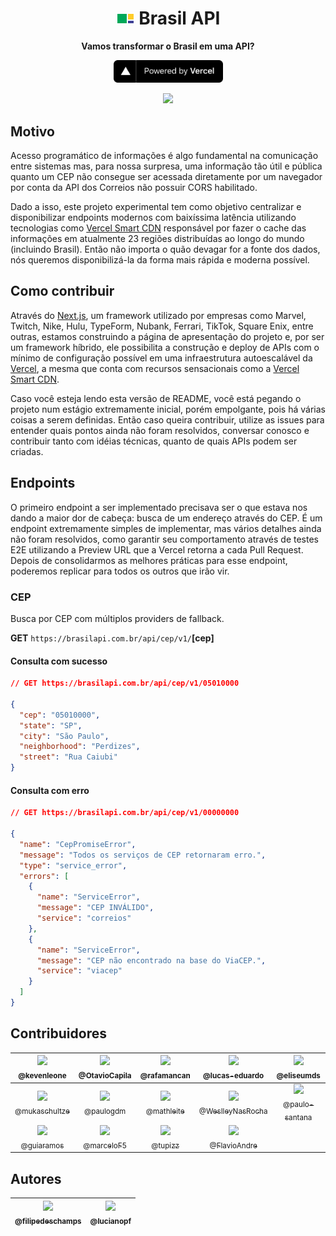 <h1 align="center"><img src="./public/brasilapi-logo-small.png"> Brasil API</h1>

<div align="center">
  <p>
    <strong>Vamos transformar o Brasil em uma API?</strong>
  </p>
  <p>
    <a href="https://vercel.com/?utm_source=brasilapi" target="_blank" rel="noopener">
      <img src="./public/powered-by-vercel.svg" width="175" alt="Powered by Vercel" />
    </a>
  </p>
</div>

<div align="center">
  <img src="https://github.com/filipedeschamps/BrasilAPI/workflows/Testes%20E2E/badge.svg">
</div>

## Motivo
Acesso programático de informações é algo fundamental na comunicação entre sistemas mas, para nossa surpresa, uma informação tão útil e pública quanto um CEP não consegue ser acessada diretamente por um navegador por conta da API dos Correios não possuir CORS habilitado.

Dado a isso, este projeto experimental tem como objetivo centralizar e disponibilizar endpoints modernos com baixíssima latência utilizando tecnologias como [Vercel Smart CDN](https://vercel.com/smart-cdn/?utm_source=brasilapi) responsável por fazer o cache das informações em atualmente 23 regiões distribuídas ao longo do mundo (incluindo Brasil). Então não importa o quão devagar for a fonte dos dados, nós queremos disponibilizá-la da forma mais rápida e moderna possível.

## Como contribuir
Através do [Next.js](https://nextjs.org/?utm_source=brasilapi), um framework utilizado por empresas como Marvel, Twitch, Nike, Hulu, TypeForm, Nubank, Ferrari, TikTok, Square Enix, entre outras, estamos construindo a página de apresentação do projeto e, por ser um framework híbrido, ele possibilita a construção e deploy de APIs com o mínimo de configuração possível em uma infraestrutura autoescalável da [Vercel](https://vercel.com/?utm_source=brasilapi), a mesma que conta com recursos sensacionais como a [Vercel Smart CDN](https://vercel.co/smart-cdn/?utm_source=brasilapi).

Caso você esteja lendo esta versão de README, você está pegando o projeto num estágio extremamente inicial, porém empolgante, pois há várias coisas a serem definidas. Então caso queira contribuir, utilize as issues para entender quais pontos ainda não foram resolvidos, conversar conosco e contribuir tanto com idéias técnicas, quanto de quais APIs podem ser criadas.

## Endpoints
O primeiro endpoint a ser implementado precisava ser o que estava nos dando a maior dor de cabeça: busca de um endereço através do CEP. É um endpoint extremamente simples de implementar, mas vários detalhes ainda não foram resolvidos, como garantir seu comportamento através de testes E2E utilizando a Preview URL que a Vercel retorna a cada Pull Request. Depois de consolidarmos as melhores práticas para esse endpoint, poderemos replicar para todos os outros que irão vir.

### CEP
Busca por CEP com múltiplos providers de fallback.

**GET** `https://brasilapi.com.br/api/cep/v1/`**[cep]**

#### Consulta com sucesso

```json
// GET https://brasilapi.com.br/api/cep/v1/05010000

{
  "cep": "05010000",
  "state": "SP",
  "city": "São Paulo",
  "neighborhood": "Perdizes",
  "street": "Rua Caiubi"
}
```

#### Consulta com erro

```json
// GET https://brasilapi.com.br/api/cep/v1/00000000

{
  "name": "CepPromiseError",
  "message": "Todos os serviços de CEP retornaram erro.",
  "type": "service_error",
  "errors": [
    {
      "name": "ServiceError",
      "message": "CEP INVÁLIDO",
      "service": "correios"
    },
    {
      "name": "ServiceError",
      "message": "CEP não encontrado na base do ViaCEP.",
      "service": "viacep"
    }
  ]
}
```

## Contribuidores

| [<img src="https://avatars0.githubusercontent.com/u/22279592?s=400&v=4" width="115"><br><sub>@kevenleone</sub>](https://github.com/kevenleone) | [<img src="https://avatars0.githubusercontent.com/u/29285724?s=400&v=4" width="115"><br><sub>@OtavioCapila</sub>](https://github.com/OtavioCapila) | [<img src="https://avatars2.githubusercontent.com/u/6341210?s=400&v=4" width="115"><br><sub>@rafamancan</sub>](https://github.com/rafamancan) | [<img src="https://avatars2.githubusercontent.com/u/22918282?s=400&v=4" width="115"><br><sub>@lucas-eduardo</sub>](https://github.com/lucas-eduardo) | [<img src="https://avatars1.githubusercontent.com/u/640840?s=400&v=4" width="115"><br><sub>@eliseumds</sub>](https://github.com/eliseumds) | [<img src="https://avatars1.githubusercontent.com/u/11640028?s=400&v=4" width="115"><br><sub>@evertoncastro</sub>](https://github.com/evertoncastro) |
| :---: |  :---: |  :---: |  :---: |  :---: |  :---: |
| [<img src="https://avatars3.githubusercontent.com/u/13923364?s=400&v=4" width="115"><br><sub>@mukaschultze</sub>](https://github.com/mukaschultze) | [<img src="https://avatars2.githubusercontent.com/u/7690649?s=400&v=4" width="115"><br><sub>@paulogdm</sub>](https://github.com/paulogdm) | [<img src="https://avatars2.githubusercontent.com/u/34130446?s=400&u=ce853ec1d505c15b78ffa7d64a4c2a419f9dfdf8&v=4" width="115"><br><sub>@mathleite</sub>](https://github.com/mathleite) |  [<img src="https://avatars0.githubusercontent.com/u/19312651?s=400&u=38b984e80c3c6a59fee61676c504f02313e2212d&v=4" width="115"><br><sub>@WeslleyNasRocha</sub>](https://github.com/WeslleyNasRocha) | [<img src="https://avatars2.githubusercontent.com/u/7424845?s=400&u=346acdf662dbb880ecf659ce27097f5c13bd9dc3&v=4" width="115"><br><sub>@paulo-santana</sub>](https://github.com/paulo-santana) | [<img src="https://avatars2.githubusercontent.com/u/41276009?s=400&u=109f02852994de760c8f0014ef556cafad7429a1&v=4" width="115"><br><sub>@RaphaelOliveiraMoura</sub>](https://github.com/RaphaelOliveiraMoura) |
| [<img src="https://avatars3.githubusercontent.com/u/49703106?s=400&u=364f6affc0b28fee107bc7542a9408fa70da2208&v=4" width="115"><br><sub>@guiaramos</sub>](https://github.com/guiaramos) | [<img src="https://avatars2.githubusercontent.com/u/12580906?s=400&u=42e3f0ae2caa642f687945d4e2091ed8a5d97125&v=4" width="115"><br><sub>@marceloF5</sub>](https://github.com/marceloF5) | [<img src="https://avatars3.githubusercontent.com/u/15824865?s=400&u=dc038f866810c31c8d70f624bd53ca8cb9061d4b&v=4" width="115"><br><sub>@tupizz</sub>](https://github.com/tupizz) | [<img src="https://avatars1.githubusercontent.com/u/4183681?s=400&u=bd588248b3081057433881db40ebaf176cd37211&v=4" width="115"><br><sub>@FlavioAndre</sub>](https://github.com/FlavioAndre) |

## Autores

| [<img src="https://avatars3.githubusercontent.com/u/4248081?s=460&v=4" width=115><br><sub>@filipedeschamps</sub>](https://github.com/filipedeschamps) | [<img src="https://avatars3.githubusercontent.com/u/8251208?s=400&v=4" width=115><br><sub>@lucianopf</sub>](https://github.com/lucianopf) |
| :---: | :---: |
